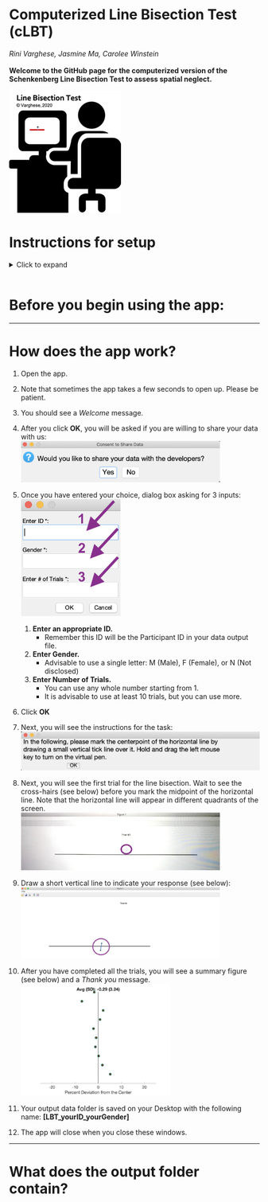 # Computerized Line Bisection Test (cLBT)
*Rini Varghese, Jasmine Ma, Carolee Winstein*<br><br>
**Welcome to the GitHub page for the computerized version of the Schenkenberg Line Bisection Test to assess spatial neglect.**

![](images/lbt_img.png)

# Instructions for setup
<details>
  <summary>Click to expand</summary>
	
## Step 1: Download MATLAB Runtime 
- The MATLAB Runtime is a standalone set of shared libraries that enables the execution of compiled MATLAB applications or components. <br>
- Note, however, that the Runtime file is quite large (1.5-1.7GB).<br>
- **Right-Click on this link and open in a new tab:** https://www.mathworks.com/products/compiler/matlab-runtime.html <br>
- As shown below, open the *R2019a (9.6)* version suited to your platform (Mac, Windows, or Linux)<br>
	<img src="images/mcr_version_img.png" width = "700">

## Step 2: Install the MATLAB Runtime
- Double-Click on the downloaded MATLAB Runtime file from your *Downloads* folder. 
	<img src="images/install_mcr.png" width = "500">
- Follow steps for installation.

## Step 3: Download the cLBT.zip file
- **Right-Click on this link and open in a new tab:** [Line Bisection Test App](https://github.com/rinivarg/cLBT/blob/master/acquisition/cLBT.zip) <br>
	<img src="images/dwld_zip.png" width = "700">
- Note that some computers are set up to automatically unzip the downloaded file. If so, proceed to the next step. Otherwise, unzip the file.

## Step 4: The app is ready for use. 
- The thumbnail for the app looks like this: <br>
	<img src="images/app_tn.png" width = "70"> <br>
- Open and follow instructions!
****
</details> <br>


# Before you begin using the app:

***
# How does the app work?
1) Open the app. 
2) Note that sometimes the app takes a few seconds to open up. Please be patient.
3) You should see a *Welcome* message.
4) After you click **OK**, you will be asked if you are willing to share your data with us:<br>
<img src="images/consent_q.png" width = "400"><br>
5) Once you have entered your choice, dialog box asking for 3 inputs:<br>
<img src="images/data_name.png" width = "200"><br>

	1. **Enter an appropriate ID.**
		- Remember this ID will be the Participant ID in your data output file. 
	2. **Enter Gender.**
		- Advisable to use a single letter: M (Male), F (Female), or N (Not disclosed)
	3. **Enter Number of Trials.**
		- You can use any whole number starting from 1. 
		- It is advisable to use at least 10 trials, but you can use more. <br>
4) Click **OK**
5) Next, you will see the instructions for the task:<br>
<img src="images/instr.png" width = "500"><br>

5) Next, you will see the first trial for the line bisection. Wait to see the cross-hairs (see below) before you mark the midpoint of the horizontal line. Note that the horizontal line will appear in different quadrants of the screen.<br>
<img src="images/crosshair.png" width = "400"><br>

6) Draw a short vertical line to indicate your response (see below):<br>
<img src="images/mrkd_trial.png" width = "400"><br>

7) After you have completed all the trials, you will see a summary figure (see below) and a *Thank you* message.<br>
<img src="images/summ_fig.png" width = "300"><br>

8) Your output data folder is saved on your Desktop with the following name: **[LBT_yourID_yourGender]**<br>
9) The app will close when you close these windows.
***
# What does the output folder contain?
